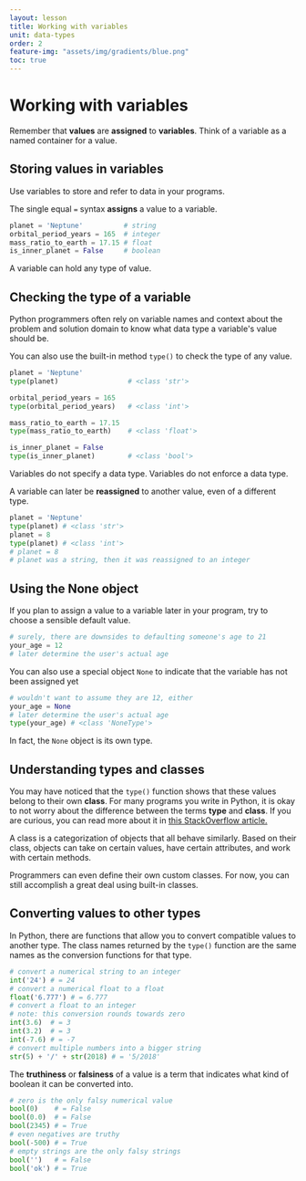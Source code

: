 ```yaml
---
layout: lesson
title: Working with variables
unit: data-types
order: 2
feature-img: "assets/img/gradients/blue.png"
toc: true
---
```


# Working with variables

Remember that **values** are **assigned** to **variables**. Think of a variable as a named container for a value.

## Storing values in variables

Use variables to store and refer to data in your programs.

The single equal `=` syntax **assigns** a value to a variable.

```python
planet = 'Neptune'          # string
orbital_period_years = 165  # integer
mass_ratio_to_earth = 17.15 # float
is_inner_planet = False     # boolean
```

A variable can hold any type of value.

## Checking the type of a variable

Python programmers often rely on variable names and context about the problem and solution domain to know what data type a variable's value should be.

You can also use the built-in method `type()` to check the type of any value.

```python
planet = 'Neptune'
type(planet)                 # <class 'str'>
```

```python
orbital_period_years = 165  
type(orbital_period_years)   # <class 'int'>
```

```python
mass_ratio_to_earth = 17.15 
type(mass_ratio_to_earth)    # <class 'float'>
```

```python
is_inner_planet = False     
type(is_inner_planet)        # <class 'bool'>
```

Variables do not specify a data type. Variables do not enforce a data type.

A variable can later be **reassigned** to another value, even of a different type.

```python
planet = 'Neptune'
type(planet) # <class 'str'>
planet = 8
type(planet) # <class 'int'>
# planet = 8
# planet was a string, then it was reassigned to an integer
```

## Using the None object

If you plan to assign a value to a variable later in your program, try to choose a sensible default value.

```python
# surely, there are downsides to defaulting someone's age to 21
your_age = 12
# later determine the user's actual age
```

You can also use a special object `None` to indicate that the variable has not been assigned yet

```python
# wouldn't want to assume they are 12, either
your_age = None
# later determine the user's actual age
type(your_age) # <class 'NoneType'>
```

In fact, the `None` object is its own type.

## Understanding types and classes

You may have noticed that the `type()` function shows that these values belong to their own **class**. For many programs you write in Python, it is okay to not worry about the difference between the terms **type** and **class**. If you are curious, you can read more about it in [this StackOverflow article.](https://stackoverflow.com/questions/35958961/class-vs-type-in-python)

A class is a categorization of objects that all behave similarly. Based on their class, objects can take on certain values, have certain attributes, and work with certain methods.

Programmers can even define their own custom classes. For now, you can still accomplish a great deal using built-in classes.

## Converting values to other types

In Python, there are functions that allow you to convert compatible values to another type. The class names returned by the `type()` function are the same names as the conversion functions for that type.

```python
# convert a numerical string to an integer
int('24') # = 24
# convert a numerical float to a float
float('6.777') # = 6.777
# convert a float to an integer
# note: this conversion rounds towards zero
int(3.6)  # = 3
int(3.2)  # = 3
int(-7.6) # = -7
# convert multiple numbers into a bigger string
str(5) + '/' + str(2018) # = '5/2018'
```

The **truthiness** or **falsiness** of a value is a term that indicates what kind of boolean it can be converted into.

```python
# zero is the only falsy numerical value
bool(0)    # = False
bool(0.0)  # = False
bool(2345) # = True
# even negatives are truthy
bool(-500) # = True
# empty strings are the only falsy strings
bool('')   # = False
bool('ok') # = True
```
